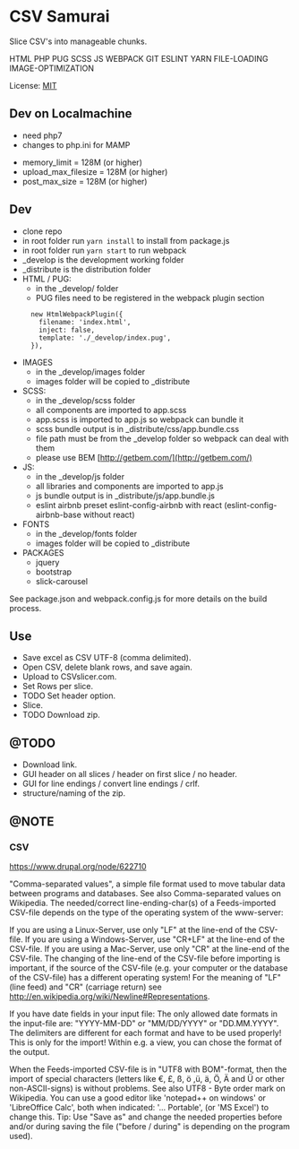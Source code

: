 # CSV Samurai

Slice CSV's into manageable chunks.

HTML PHP PUG SCSS JS WEBPACK GIT ESLINT YARN FILE-LOADING IMAGE-OPTIMIZATION

License: [MIT](https://choosealicense.com/licenses/mit/)

## Dev on Localmachine

* need php7
* changes to php.ini for MAMP
 - memory_limit = 128M (or higher)
 - upload_max_filesize = 128M (or higher)
 - post_max_size = 128M (or higher)

## Dev

* clone repo
* in root folder run `yarn install` to install from package.js
* in root folder run `yarn start` to run webpack
* _develop is the development working folder
* _distribute is the distribution folder
* HTML / PUG:
  * in the _develop/ folder
  * PUG files need to be registered in the webpack plugin section 
  ```JS
    new HtmlWebpackPlugin({
      filename: 'index.html',
      inject: false,
      template: './_develop/index.pug',
    }),
  ```
* IMAGES
  * in the _develop/images folder
  * images folder will be copied to _distribute
* SCSS:
  * in the _develop/scss folder
  * all components are imported to app.scss
  * app.scss is imported to app.js so webpack can bundle it
  * scss bundle output is in _distribute/css/app.bundle.css
  * file path must be from the _develop folder so webpack can deal with them
  * please use BEM [http://getbem.com/](http://getbem.com/)
* JS:
  * in the _develop/js folder
  * all libraries and components are imported to app.js
  * js bundle output is in _distribute/js/app.bundle.js
  * eslint airbnb preset eslint-config-airbnb with react (eslint-config-airbnb-base without react)
* FONTS
  * in the _develop/fonts folder
  * images folder will be copied to _distribute
* PACKAGES
  * jquery
  * bootstrap
  * slick-carousel

See package.json and webpack.config.js for more details on the build process.

## Use

* Save excel as CSV UTF-8 (comma delimited).
* Open CSV, delete blank rows, and save again.
* Upload to CSVslicer.com.
* Set Rows per slice.
* TODO Set header option.
* Slice.
* TODO Download zip.

## @TODO

* Download link.
* GUI header on all slices / header on first slice / no header.
* GUI for line endings / convert line endings / crlf.
* structure/naming of the zip.

## @NOTE

### CSV

https://www.drupal.org/node/622710

"Comma-separated values", a simple file format used to move tabular data between programs and databases. See also Comma-separated values on Wikipedia. The needed/correct line-ending-char(s) of a Feeds-imported CSV-file depends on the type of the operating system of the www-server:

If you are using a Linux-Server, use only "LF" at the line-end of the CSV-file.
If you are using a Windows-Server, use "CR+LF" at the line-end of the CSV-file.
If you are using a Mac-Server, use only "CR" at the line-end of the CSV-file.
The changing of the line-end of the CSV-file before importing is important, if the source of the CSV-file (e.g. your computer or the database of the CSV-file) has a different operating system!
For the meaning of "LF" (line feed) and "CR" (carriage return) see http://en.wikipedia.org/wiki/Newline#Representations.

If you have date fields in your input file:
The only allowed date formats in the input-file are:
"YYYY-MM-DD" or "MM/DD/YYYY" or "DD.MM.YYYY".
The delimiters are different for each format and have to be used properly!
This is only for the import!
Within e.g. a view, you can chose the format of the output.

When the Feeds-imported CSV-file is in "UTF8 with BOM"-format, then the import of special characters (letters like €, £, ß, ö ,ü, ä, Ö, Ä and Ü or other non-ASCII-signs) is without problems. See also UTF8 - Byte order mark on Wikipedia.
You can use a good editor like 'notepad++ on windows' or 'LibreOffice Calc', both when indicated: '... Portable', (or 'MS Excel') to change this.
Tip:
Use "Save as" and change the needed properties before and/or during saving the file ("before / during" is depending on the program used).
